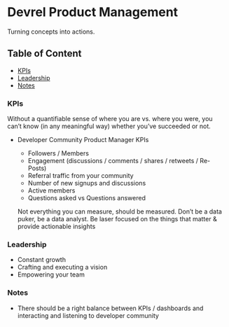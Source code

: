# Devrel Product Management

Turning concepts into actions.

## Table of Content

* [KPIs](#kpis) <br>
* [Leadership](#leadership) <br>
* [Notes](#notes) <br>

### KPIs

Without a quantifiable sense of where you are vs. where you were, you can’t know (in any meaningful way) whether you’ve succeeded or not.

* Developer Community Product Manager KPIs
  * Followers / Members
  * Engagement (discussions / comments / shares / retweets / Re-Posts)
  * Referral traffic from your community
  * Number of new signups and discussions
  * Active members
  * Questions asked vs Questions answered
  
  Not everything you can measure, should be measured. Don’t be a data puker, be a data analyst. Be laser focused on the things that matter & provide actionable insights
  
### Leadership

  * Constant growth
  * Crafting and executing a vision
  * Empowering your team
  
### Notes

* There should be a right balance between KPIs / dashboards and interacting and listening to developer community
